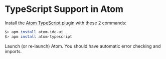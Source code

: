 # TypeScript Support in Atom

Install the [Atom TypeScript plugin](https://github.com/TypeStrong/atom-typescript#installation) with these 2 commands:

```bash
$> apm install atom-ide-ui
$> apm install atom-typescript
```

Launch (or re-launch) Atom.
You should have automatic error checking and imports.
